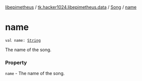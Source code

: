 [libepimetheus](../../index.md) / [tk.hacker1024.libepimetheus.data](../index.md) / [Song](index.md) / [name](./name.md)

# name

`val name: `[`String`](https://kotlinlang.org/api/latest/jvm/stdlib/kotlin/-string/index.html)

The name of the song.

### Property

`name` - The name of the song.